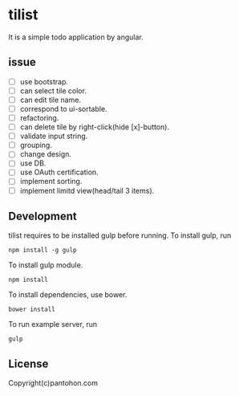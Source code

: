 # tilist
It is a simple todo application by angular.

## issue
-[ ] use bootstrap.
-[ ] can select tile color.
-[ ] can edit tile name.
-[ ] correspond to ui-sortable.
-[ ] refactoring.
-[ ] can delete tile by right-click(hide [x]-button).
-[ ] validate input string.
-[ ] grouping.
-[ ] change design.
-[ ] use DB.
-[ ] use OAuth certification.
-[ ] implement sorting.
-[ ] implement limitd view(head/tail 3 items).

## Development
tilist requires to be installed gulp before running.
To install gulp, run

```
npm install -g gulp
```

To install gulp module.

```
npm install
```

To install dependencies, use bower.

```
bower install
```

To run example server, run

```
gulp
```

## License

Copyright(c)pantohon.com
